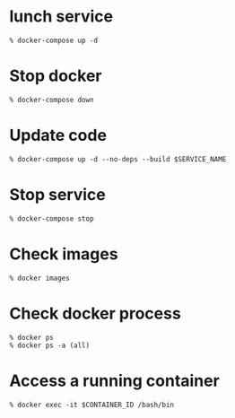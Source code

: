 # lunch service

```
% docker-compose up -d
```

# Stop docker

```
% docker-compose down
```

# Update code

```
% docker-compose up -d --no-deps --build $SERVICE_NAME 
```

# Stop service

```
% docker-compose stop
```

# Check images

```
% docker images
```

# Check docker process

```
% docker ps
% docker ps -a (all)
```

# Access a running container

```
% docker exec -it $CONTAINER_ID /bash/bin
```
